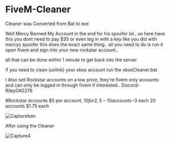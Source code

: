 # FiveM-Cleaner
Cleaner was Converted from Bat to exe 

Well Mercy Banned My Account in the end for his spoofer lol..
so here have this you dont need to pay $35 or even log in with a key like you did with mercys spoofer this does the exact same thing.. all you need to do is run it open fivem and sign into your new rockstar account..


all that can be done within 1 minute to get back into the server
 
if you need to clean (unlink) your xbox account run the xboxCleaner.bat

I Also sell Rockstar accounts on a low price, they're fivem only accounts and can only be logged in through fivem if interested.. Discord- RileyG#2276

#Rockstar accounts $5 per account, $10 for 2, 5-10 accounts-$3 each 20 accounts $1.75 each


![Captureban](https://user-images.githubusercontent.com/100459240/189098464-4465624c-5ecc-4884-8b63-20d29f068e07.PNG)






After using the Cleaner

![Capture4](https://user-images.githubusercontent.com/100459240/189079127-e9c00c19-6b71-4475-87e8-642582c24466.PNG)

